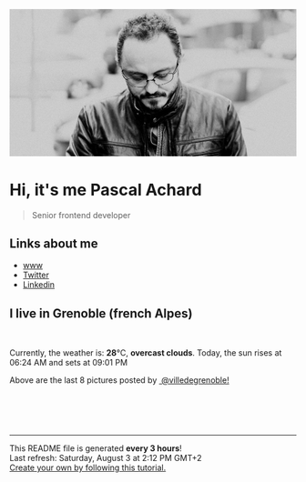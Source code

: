 ![Pascal Achard](./images/photo-pascal-achard.jpg)
# Hi, it's me Pascal Achard
> Senior frontend developer

## Links about me
- [www](https://www.pascal-achard.com)
- [Twitter](https://twitter.com/botmaster)
- [Linkedin](http://www.linkedin.com/in/pascal-achard)


## I live in Grenoble (french Alpes)
<img src="https://openweathermap.org/img/wn/04d@2x.png" alt="">

Currently, the weather is: **28**°C, **overcast clouds**.
Today, the sun rises at 06:24 AM and sets at 09:01 PM

Above are the last 8 pictures posted by <a href="https://www.instagram.com/villedegrenoble/" target="_blank"><img alt="" src="https://upload.wikimedia.org/wikipedia/commons/thumb/e/e7/Instagram_logo_2016.svg/1024px-Instagram_logo_2016.svg.png" width="20"/> @villedegrenoble!</a>

<p style="display: flex; flex-wrap: wrap; gap: 20px;">
        <img src="https://cdn1.picuki.com/hosted-by-instagram/q/0exhNuNYnjBGZDHIdN5WmL9I2Pk2GAlRNucaS7j0nyZiNxIsbHWB58ltwdev%7C%7CDlyKw1oASyLeDpj5ooiUV1UZFp4OkTfQb2MSj1d7qmYU4Cq0zNj8pJplrwyKHUeYnOr9cIvOzjYMTIfQeoEH%7C%7Cbx7a8Koru5A2MEo1zRMrBC0GAG4YWbVqFKwoV966yUlEri+YU8ajtG5WR1aRtmpNPb5DwIX%7C%7CD+fMBxsedISLQzicYRtr6+yGOHH24VdGZ9SjGbm6XIsv4Npm7jRWIz1XegYoZrI2Apx1Kys0tg49h5jtD7MYs5i6ts4qbTTT5WXW1p8ERrwZXkwnbIaias204P4k%7C%7Cik7DhZd8Hh7TRY%7C%7CCeV4a+gXSGZ7bhF7pPVX8wC%7C%7CnPDnLGEeyYDeUJu5FIBtVq%7C%7CkaY6iPsWYTZyz5QQWZuxmevQsA9QP6fk+LxtHjY323enyYCs5SEWrdmwQcQ1seHwDNOTy3kOoUZKgWGjQEJPtRGeuybhMjSe85MTzoxHbhVpWTW0cN6czXlgOp5XdNpE9NmgTR2TNDynbU=.jpeg" alt="" width="200"/>
        <img src="https://cdn1.picuki.com/hosted-by-instagram/q/0exhNuNYnjBGZDHIdN5WmL9I2Pk2GAlRNucaS7j0nyZiNxIsbHWB58ltwdev%7C%7CDlyKw1oASyLeDpj5YMsUl5UZFp4OkTfTraJTjZR6a+cU4Cl0zZn9JVlnbo3L3AeY3Sn8ccrOzjYMTIfQeoEH%7C%7Cbx7a8Koru5A2MGo1zRMrBC0GAG4fy3UPI7mslm3ayEv0Pxto0%7C%7CNylL9XkgKQcursrV%7C%7CndYEvL+M4Byp6JzSPkCj9ND1OHtpCa5BTB7Kz04KD6chYTJnLMBggnLISUH7Un%7C%7CdphsJGIIhnOPoiFhmMopgYH%7C%7CZdw5jvht6KXRGDRSCz9toxU2wZa8lXSdbTGohhYHxmKVx7e8L98Jl8TzdeS8dPrI7WfDbbODQ%7C%7CYZG3MIP%7C%7C%7C%7CXUFfZH%7C%7C6zHpV0jLpWMsx3z3GR+1STbpmk8glAVxtQgGSkLdcjZ7jO4OH2v3TTgGrD9UE0mJHrK4x98X1sovSF3ABYT3TENJocMzr7yFVxF%7C%7CVTa6nssIqHac96ZkZTCYBEjTCKiYFpZhm0%7C%7C+xpQI5Je5dOw1YgTby0wOfu0sJ1aaEl.jpeg" alt="" width="200"/>
        <img src="https://cdn1.picuki.com/hosted-by-instagram/q/0exhNuNYnjBGZDHIdN5WmL9I2Pk2GAlRNecaS7j0nyZiNxIsbHWB58ltwdGn%7C%7CDh7IAhgASuRYztl540rUllRCz1zPkTcQLOMSTZc762QVezN0DVu85Vmkb8xK3wabXKp%7C%7C8QtUwmYdSgIGaYDG7uo%7C%7CesJ+f3scjIEri2WNbwT9zJBpY6uSKVKz8B1pJ2Jg3Tt%7C%7C9k4Ki5e82wzJURmpNHNpW5HDbr2PM86o6N0QrlChMIRrdDgmBq7EHl3Kj4vUQ+RubTOl+1ethrObG0A0VehEqoKeEcwl1KTrUUlpLZoj4ymadw8jak+5PnSSjJVCjg4oRBvyMW%7C%7CliGaOGX43hoHlmXRhLa1f6MHiaShJqOKd%7C%7CrI7QCGbbLcSewBCDwACKGGA2D9GdTlEfJApKh8BPwf5XyK3D61IeXZjRpdCT1ZrSyOVJZ4R8K8kqOOom2EjB+v5gg+zZrtWeB+kX0JtPqD6jlocHibXcocbmCA.jpeg" alt="" width="200"/>
        <img src="https://cdn1.picuki.com/hosted-by-instagram/q/0exhNuNYnjBGZDHIdN5WmL9I2Pk2GAlRNucaS7j0nyZiNxIsbHWB58ltwdev%7C%7CDlyKw1oASyLeDpj5o0pU1xXZFp4OkTfTbGISj1d7qWdVYCh0DRn9JNokr0yJHwaY36s9MMoOzjYMTIfQeoEH%7C%7Cbx7a8Koru5A2MEo1zRMrBC0GAG4YWbVqFKwoV966yUlEri+YU8ajtG5WR1aRtmpNPb5DwIX%7C%7CD+fMBxsedISLQzicYRtr6+yGOHH24VdGZ9SjS9lbPjptwtgxzrRWIz1Xegb6ozC3ROx1Kys0tg49h5jtD7MYs5i6ts4qbTTT5WXW1p8ERrwZXkwnbIaias204P4k%7C%7Cik7DhZd8Hh7TRY%7C%7CCeV4a+gXSGZ7bhF7pPVX8wC%7C%7CnPDnLGEeyYI+0Lub96BdV64gqaxCPvWYTRxD5QQWZuxmevQsA9QP6fk+LxtHjY323enyYCsd7rULoMzgt7pIjewSdvf2nPMdFtDTHZw3MIAP9VU7aRz43mOcUUdykIBrhVpWTW0cN6czTk9+N5XdNpE9NmgTR2TNDynbU=.jpeg" alt="" width="200"/>
        <img src="https://cdn1.picuki.com/hosted-by-instagram/q/0exhNuNYnjBGZDHIdN5WmL9I2Pk2GAlRNecaS7j0nyZiNxIsbHWB58ltwdev%7C%7CDlyKw1oASyLeDpj5IIpUVpRZFp4OkTfS72KSj1d762YXYCq1zxi855olbwxKnQeZHWt8MUpOzjYMTIfQeoEH%7C%7Cbx7a8Koru5A2MEo1zRMrBC0GAG4YWbVqFKwoV966yUlEri+YU8ajtG5WR1aRhmpNPb5DwIX%7C%7CD+fMBxsedISLQzicYRtr6+wmOHH24VdGZ9ShvNqYLqu+oM1RXdRWIz1Xegb6UxKXNJx1Kys0tg49h5jtD7MYs5i6ts4qbTTT5WXW1p8ERrwZXkwnbIaias204P4k%7C%7Cik7DhZd8Hh7TRY%7C%7CCeV4a+gXSGZ7bhF7pPVX8wC%7C%7CnPDnLGEeybHeUMuIFqSNd69g6axCvuW4TNjTxAQWZuxmevQsA9QP6fk+LxtHjY323enyYCtPy3aKYL7nxk4NKf4BVhdV7+B8lBDmPO%7C%7C3IVBu1YZrDrqo%7C%7CkZvFrYzUeF55VpWTW0cN6czLg9ph5XdNpE9NmgTR2TNDynbU=.jpeg" alt="" width="200"/>
        <img src="https://cdn1.picuki.com/hosted-by-instagram/q/0exhNuNYnjBGZDHIdN5WmL9I2Pk2GAlRNecaS7j0nyZiNxIsbHWB58ltwdev%7C%7CDlyKw1oASyLeDpj4IorU1xZZFp4OkXWTLSPTjZR5qmeVYCn2zFi9ZVonbk1L3IcYHap8MUtOzjYMTIfQeoEH%7C%7Cbx7a8Koru5A2MEo1zRMrBC0GAG4YWbVqFKwoV966yUlEri+YU8ajtG5WR1aRhmpNPb5DwIX%7C%7CD+fMBxsedISLQzicYRtr6+wmOHH24VdGZ9Sji1j4b+ktFalQfvRWIz1Xegb%7C%7CkhI2RIx1Kys0tg49h5jtD7MYs5i6ts4qbTTT5WXW1p8ERrwZXkwnbIaias204P4k%7C%7Cik7DhZd8Hh7TRY%7C%7CCeV4a+gXSGZ7bhF7pPVX8wC%7C%7CnPDnLGEeybDcsKu69EBNdq8keaxC+kWqrVjTxQQWZuxmevQsA9QP6fk+LxtHjY323enyYCtM+QcpF53Fltysyf7A1odV%7C%7COHOMfKmDg1ENzK9xLY4fLp4+MfcdjWAAyc55VpWTW0cN6czXhhp55XdNpE9NmgTR2TNDynbU=.jpeg" alt="" width="200"/>
        <img src="https://cdn1.picuki.com/hosted-by-instagram/q/0exhNuNYnjBGZDHIdN5WmL9I2Pk2GAlRNucaS7j0nyZiNxIsbHWB58ltwdev%7C%7CDlyKw1oASyLeDtp7YoiWFtSZFp7PUXaT7aASDtS7K6cVICm0Ddh%7C%7CZdkkL0yJHYcZ3+r%7C%7C8NDCnicKyVHDe0AUq%7C%7Cm6vZNuKyBOTUAyXCUMLQKnmICjtCsCOwlktcf7KG4iF+44ooiMDxN4Gosak8ktdKO52hEWvrxfMh2pqV5CLkJnoE65ezRmCSsTDx6KyhBGTOgtYPCwu9WnHLrZQQs4ziodv4wAVoZpHueh0Rm9IsnjNjzZdk636thtKaDHjNTDGpvpkw%7C%7CkpW%7C%7CwHPIOWHwihZXwSbWxr7sU9EX95agMtK8dPrIiiLDbOyJWe4KVH0wA%7C%7C3VW1rjK%7C%7CCvWuVDp5JiFt0c+XqU6iiJWeLa+CpmKhFv0Bq6ScFUBq65iv3p8XTS1XDb5ggzzZzrRJJl6gpn4OvU%7C%7CylPSlPOPftVNAfa7nsPM9NFY438uK%7C%7C%7C%7CSbprTCoTKLsA+lWnjrQeLxPs9OwdMf4+fpUpumctcZCuzb7riJNzaKM=.jpeg" alt="" width="200"/>
        <img src="https://cdn1.picuki.com/hosted-by-instagram/q/0exhNuNYnjBGZDHIdN5WmL9I2Pk2GAlRNucaS7j0nyZiNxIsbHWB58ltwdev%7C%7CDlyKw1oASyLeDtp4IgoWV1XZFp6NU3fSLOLTT1R6qmeVoCr0zxn8JdikLo3LnYfY3+s88BDCnicKyVHDe0AUq%7C%7Cm6vZNuKyBOTcAyXCUMLQKnmIC9%7C%7CyqW5193swp7LGTgUz36ol%7C%7CIjFd%7C%7CT9sdgcurNyUrDgJWPq+PMtg4555RYgPi9NYur+43Rq2ElIlc20jHTjKl4jZr8AtlwbZIz4W7WaCSZloekVYhly%7C%7C6kdg5tso3dynMtk%7C%7CjKprt6TWFDcFXm489xE%7C%7Ckc3owibPLmWt0h5z7FGCweOmU98Hh7S2JvCfCIykmWfJaY7dFbhEWEUEBeWLfkXtOdiCLph3ooAaMdxnhnCvxRySQLfu8hQ0VxEP0BDFXt9zQP%7C%7CKifri%7C%7CX+N0m2xgT4Z3fnvQeFVm2xoxJa%7C%7C81coU03DXeJuEm3u9l90GPx%7C%7CWeiYzav7ZN1DSz8uKc8crzzd0bcLA0Do8%7C%7CwAbN5VP8lr2DEsHdbznw==.jpeg" alt="" width="200"/>
</p>

------------
<p>This README file is generated <b>every 3 hours</b>!
    <br />Last refresh: Saturday, August 3 at 2:12 PM GMT+2
    <br /><a href="https://medium.com/@th.guibert/how-to-create-a-self-updating-readme-md-for-your-github-profile-f8b05744ca91">Create your own by following this tutorial.</a>
</p>
<p><a href="https://github.com/botmaster/botmaster/actions/workflows/main.yaml"><img alt="" src="https://github.com/botmaster/botmaster/actions/workflows/main.yaml/badge.svg" /></a></p>

